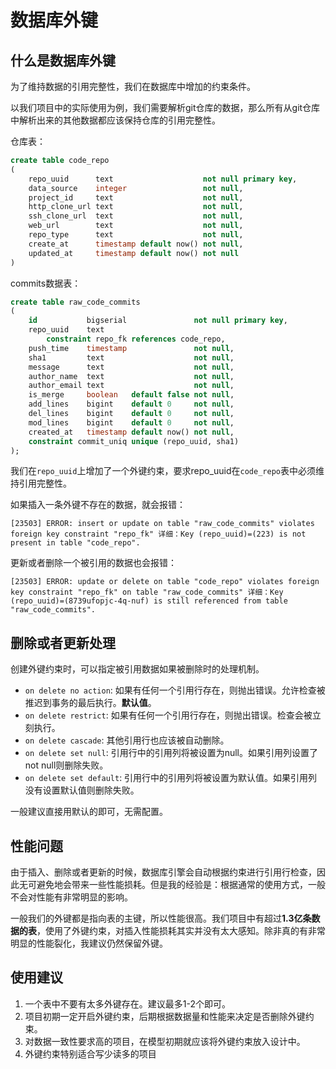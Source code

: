 # 数据库外键

## 什么是数据库外键

为了维持数据的引用完整性，我们在数据库中增加的约束条件。

以我们项目中的实际使用为例，我们需要解析git仓库的数据，那么所有从git仓库中解析出来的其他数据都应该保持仓库的引用完整性。

仓库表：

```sql
create table code_repo
(
    repo_uuid      text                    not null primary key,
    data_source    integer                 not null,
    project_id     text                    not null,
    http_clone_url text                    not null,
    ssh_clone_url  text                    not null,
    web_url        text                    not null,
    repo_type      text                    not null,
    create_at      timestamp default now() not null,
    updated_at     timestamp default now() not null
)
```

commits数据表：

```sql
create table raw_code_commits
(
    id           bigserial               not null primary key,
    repo_uuid    text
        constraint repo_fk references code_repo,
    push_time    timestamp               not null,
    sha1         text                    not null,
    message      text                    not null,
    author_name  text                    not null,
    author_email text                    not null,
    is_merge     boolean   default false not null,
    add_lines    bigint    default 0     not null,
    del_lines    bigint    default 0     not null,
    mod_lines    bigint    default 0     not null,
    created_at   timestamp default now() not null,
    constraint commit_uniq unique (repo_uuid, sha1)
);
```

我们在`repo_uuid`上增加了一个外键约束，要求repo_uuid在`code_repo`表中必须维持引用完整性。

如果插入一条外键不存在的数据，就会报错：

```
[23503] ERROR: insert or update on table "raw_code_commits" violates foreign key constraint "repo_fk" 详细：Key (repo_uuid)=(223) is not present in table "code_repo".
```

更新或者删除一个被引用的数据也会报错：

```
[23503] ERROR: update or delete on table "code_repo" violates foreign key constraint "repo_fk" on table "raw_code_commits" 详细：Key (repo_uuid)=(8739ufopjc-4q-nuf) is still referenced from table "raw_code_commits".
```

## 删除或者更新处理

创建外键约束时，可以指定被引用数据如果被删除时的处理机制。

- `on delete no action`:  如果有任何一个引用行存在，则抛出错误。允许检查被推迟到事务的最后执行。**默认值**。
- `on delete restrict`: 如果有任何一个引用行存在，则抛出错误。检查会被立刻执行。
- `on delete cascade`: 其他引用行也应该被自动删除。
- `on delete set null`: 引用行中的引用列将被设置为null。如果引用列设置了not null则删除失败。
- `on delete set default`: 引用行中的引用列将被设置为默认值。如果引用列没有设置默认值则删除失败。


一般建议直接用默认的即可，无需配置。

## 性能问题

由于插入、删除或者更新的时候，数据库引擎会自动根据约束进行引用行检查，因此无可避免地会带来一些性能损耗。但是我的经验是：根据通常的使用方式，一般不会对性能有非常明显的影响。

一般我们的外键都是指向表的主键，所以性能很高。我们项目中有超过**1.3亿条数据的表**，使用了外键约束，对插入性能损耗其实并没有太大感知。除非真的有非常明显的性能裂化，我建议仍然保留外键。

## 使用建议

1. 一个表中不要有太多外键存在。建议最多1-2个即可。
2. 项目初期一定开启外键约束，后期根据数据量和性能来决定是否删除外键约束。
3. 对数据一致性要求高的项目，在模型初期就应该将外键约束放入设计中。
4. 外键约束特别适合写少读多的项目